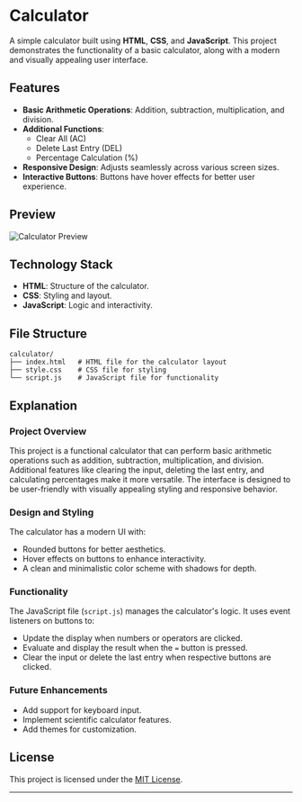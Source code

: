 # Calculator

A simple calculator built using **HTML**, **CSS**, and **JavaScript**. This project demonstrates the functionality of a basic calculator, along with a modern and visually appealing user interface.

## Features

- **Basic Arithmetic Operations**: Addition, subtraction, multiplication, and division.
- **Additional Functions**:
  - Clear All (AC)
  - Delete Last Entry (DEL)
  - Percentage Calculation (%)
- **Responsive Design**: Adjusts seamlessly across various screen sizes.
- **Interactive Buttons**: Buttons have hover effects for better user experience.

## Preview

![Calculator Preview](preview_image_link)

## Technology Stack

- **HTML**: Structure of the calculator.
- **CSS**: Styling and layout.
- **JavaScript**: Logic and interactivity.

## File Structure

```
calculator/
├── index.html   # HTML file for the calculator layout
├── style.css    # CSS file for styling
└── script.js    # JavaScript file for functionality
```

## Explanation

### Project Overview
This project is a functional calculator that can perform basic arithmetic operations such as addition, subtraction, multiplication, and division. Additional features like clearing the input, deleting the last entry, and calculating percentages make it more versatile. The interface is designed to be user-friendly with visually appealing styling and responsive behavior.

### Design and Styling
The calculator has a modern UI with:
- Rounded buttons for better aesthetics.
- Hover effects on buttons to enhance interactivity.
- A clean and minimalistic color scheme with shadows for depth.

### Functionality
The JavaScript file (`script.js`) manages the calculator's logic. It uses event listeners on buttons to:
- Update the display when numbers or operators are clicked.
- Evaluate and display the result when the `=` button is pressed.
- Clear the input or delete the last entry when respective buttons are clicked.

### Future Enhancements

- Add support for keyboard input.
- Implement scientific calculator features.
- Add themes for customization.

## License

This project is licensed under the [MIT License](LICENSE).

---
